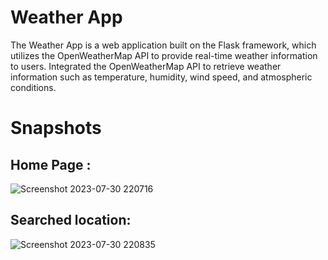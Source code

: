 # Weather App
The Weather App is a web application built on the Flask framework, which utilizes the OpenWeatherMap API
to provide real-time weather information to users. Integrated the OpenWeatherMap API to retrieve weather information such as temperature, humidity, wind
speed, and atmospheric conditions.
# Snapshots
## Home Page :
![Screenshot 2023-07-30 220716](https://github.com/akhilesh1602/Weather_app/assets/115264506/e88036d1-68d3-4804-94ea-7abf969ecb71)
## Searched location:
![Screenshot 2023-07-30 220835](https://github.com/akhilesh1602/Weather_app/assets/115264506/9c47a477-8b91-4824-a8a3-6bee59d7ef45)
